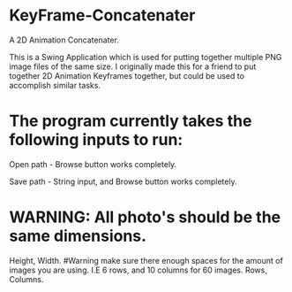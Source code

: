 # KeyFrame-Concatenater
A 2D Animation Concatenater.


This is a Swing Application which is used for putting together multiple PNG image files of the same size. 
I originally made this for a friend to put together 2D Animation Keyframes together, but could be used to accomplish similar tasks.

# The program currently takes the following inputs to run:

Open path - Browse button works completely.

Save path - String input, and Browse button works completely.

# WARNING: All photo's should be the same dimensions. 
Height, Width.
#Warning make sure there enough spaces for the amount of images you are using. I.E 6 rows, and 10 columns for 60 images.
Rows, Columns.
